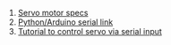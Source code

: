 1. [Servo motor specs](https://hitecrcd.com/products/servos/digital/d-series/d625mw/product)
2. [Python/Arduino serial link](https://projecthub.arduino.cc/ansh2919/serial-communication-between-python-and-arduino-663756)
3. [Tutorial to control servo via serial input](https://i-systems.github.io/teaching/mechatronics/iNotes/07_Arduino_with_Python.html#2.-Servo-Motor-with-python)
   
